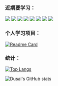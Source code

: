 ### 近期要学习：
![](https://img.shields.io/badge/kotlin-blueviolet) 
![](https://img.shields.io/badge/spring-green) 
![](https://img.shields.io/badge/springboot-green) 
![](https://img.shields.io/badge/springcloud-green) 
![](https://img.shields.io/badge/html+css+js-critical) 
![](https://img.shields.io/badge/vue-3-brightgreen)
![](https://img.shields.io/badge/linux-blue) 
![](https://img.shields.io/badge/docker-informational)
### 个人学习项目：
[![Readme Card](https://github-readme-stats.vercel.app/api/pin/?username=anofinda&repo=Vanilla-JavaScript-Web-Projects)](https://github.com/anofinda/Vanilla-JavaScript-Web-Projects)
### 统计：
[![Top Langs](https://github-readme-stats.vercel.app/api/top-langs/?username=anofinda&layout=compact)](https://github.com/anofinda)


![Dusai's GitHub stats](https://github-readme-stats.vercel.app/api?username=anofinda&show_icons=true&theme=cobalt)


